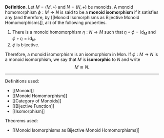 **Definition.** Let $M=(M,\circ)$ and $N=(N,+)$ be monoids. A monoid homomorphism $\phi:M\to N$ is said to be a **monoid isomorphism** if it satisfies any (and therefore, by [[Monoid Isomorphisms as Bijective Monoid Homomorphisms]], all) of the following properties.
1. There is a monoid homomorphism $\eta:N\to M$ such that $\eta\circ\phi=\text{id}_{M}$ and $\phi\circ\eta=\text{id}_{N}$.
2. $\phi$ is bijective.

Therefore, a monoid isomorphism is an isomorphism in $\mathsf{Mon}$.
If $\phi:M\to N$ is a monoid isomorphism, we say that $M$ is **isomorphic** to $N$ and write $$M\cong N.$$
***
Definitions used:
- [[Monoid]]
- [[Monoid Homomorphism]]
- [[Category of Monoids]]
- [[Bijective Function]]
- [[Isomorphism]]

Theorems used:
- [[Monoid Isomorphisms as Bijective Monoid Homomorphisms]]